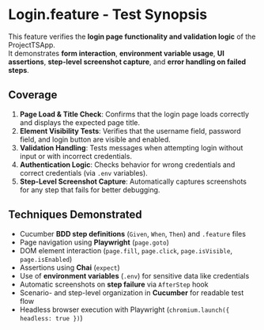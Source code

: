 # Login.feature - Test Synopsis

This feature verifies the **login page functionality and validation logic** of the ProjectTSApp.  
It demonstrates **form interaction**, **environment variable usage**, **UI assertions**, **step-level screenshot capture**, and **error handling on failed steps**.

## Coverage

1. **Page Load & Title Check**: Confirms that the login page loads correctly and displays the expected page title.  
2. **Element Visibility Tests**: Verifies that the username field, password field, and login button are visible and enabled.  
3. **Validation Handling**: Tests messages when attempting login without input or with incorrect credentials.  
4. **Authentication Logic**: Checks behavior for wrong credentials and correct credentials (via `.env` variables).  
5. **Step-Level Screenshot Capture**: Automatically captures screenshots for any step that fails for better debugging.  

## Techniques Demonstrated

* Cucumber **BDD step definitions** (`Given`, `When`, `Then`) and `.feature` files  
* Page navigation using **Playwright** (`page.goto`)  
* DOM element interaction (`page.fill`, `page.click`, `page.isVisible`, `page.isEnabled`)  
* Assertions using **Chai** (`expect`)  
* Use of **environment variables** (`.env`) for sensitive data like credentials  
* Automatic screenshots on **step failure** via `AfterStep` hook  
* Scenario- and step-level organization in **Cucumber** for readable test flow  
* Headless browser execution with Playwright (`chromium.launch({ headless: true })`)  
